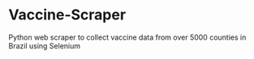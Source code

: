 # Vaccine-Scraper
Python web scraper to collect vaccine data from over 5000 counties in Brazil using Selenium
